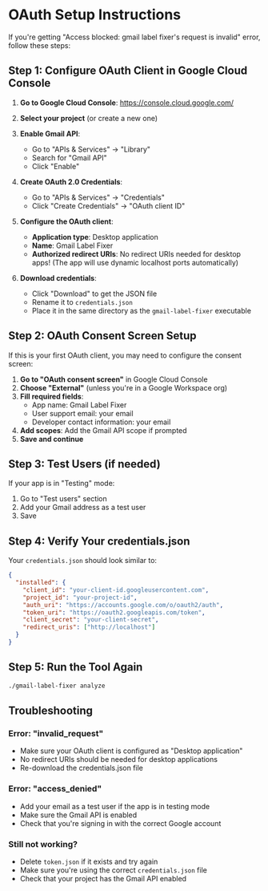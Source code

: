 # OAuth Setup Instructions

If you're getting "Access blocked: gmail label fixer's request is invalid" error, follow these steps:

## Step 1: Configure OAuth Client in Google Cloud Console

1. **Go to Google Cloud Console**: https://console.cloud.google.com/
2. **Select your project** (or create a new one)
3. **Enable Gmail API**:
   - Go to "APIs & Services" → "Library"
   - Search for "Gmail API"
   - Click "Enable"

4. **Create OAuth 2.0 Credentials**:
   - Go to "APIs & Services" → "Credentials"
   - Click "Create Credentials" → "OAuth client ID"
   
5. **Configure the OAuth client**:
   - **Application type**: Desktop application
   - **Name**: Gmail Label Fixer
   - **Authorized redirect URIs**: No redirect URIs needed for desktop apps!
     (The app will use dynamic localhost ports automatically)
   
6. **Download credentials**:
   - Click "Download" to get the JSON file
   - Rename it to `credentials.json`
   - Place it in the same directory as the `gmail-label-fixer` executable

## Step 2: OAuth Consent Screen Setup

If this is your first OAuth client, you may need to configure the consent screen:

1. **Go to "OAuth consent screen"** in Google Cloud Console
2. **Choose "External"** (unless you're in a Google Workspace org)
3. **Fill required fields**:
   - App name: Gmail Label Fixer
   - User support email: your email
   - Developer contact information: your email
4. **Add scopes**: Add the Gmail API scope if prompted
5. **Save and continue**

## Step 3: Test Users (if needed)

If your app is in "Testing" mode:
1. Go to "Test users" section
2. Add your Gmail address as a test user
3. Save

## Step 4: Verify Your credentials.json

Your `credentials.json` should look similar to:
```json
{
  "installed": {
    "client_id": "your-client-id.googleusercontent.com",
    "project_id": "your-project-id",
    "auth_uri": "https://accounts.google.com/o/oauth2/auth",
    "token_uri": "https://oauth2.googleapis.com/token",
    "client_secret": "your-client-secret",
    "redirect_uris": ["http://localhost"]
  }
}
```

## Step 5: Run the Tool Again

```bash
./gmail-label-fixer analyze
```

## Troubleshooting

### Error: "invalid_request"
- Make sure your OAuth client is configured as "Desktop application"
- No redirect URIs should be needed for desktop applications
- Re-download the credentials.json file

### Error: "access_denied" 
- Add your email as a test user if the app is in testing mode
- Make sure the Gmail API is enabled
- Check that you're signing in with the correct Google account

### Still not working?
- Delete `token.json` if it exists and try again
- Make sure you're using the correct `credentials.json` file
- Check that your project has the Gmail API enabled